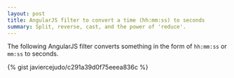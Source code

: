 ```yaml
---
layout: post
title: AngularJS filter to convert a time (hh:mm:ss) to seconds
summary: Split, reverse, cast, and the power of 'reduce'.
---
```


The following AngularJS filter converts something in the form of `hh:mm:ss`
or `mm:ss` to seconds.

{% gist javiercejudo/c291a39d0f75eeea836c %}
